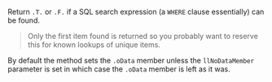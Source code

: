 ﻿Return `.T.` or `.F.` if a SQL search expression (a `WHERE` clause essentially) can be found. > Only the first item found is returned so you probably want to reserve this for known lookups of unique items.By default the method sets the `.oData` member unless the `llNoDataMember` parameter is set in which case the `.oData` member is left as it was.